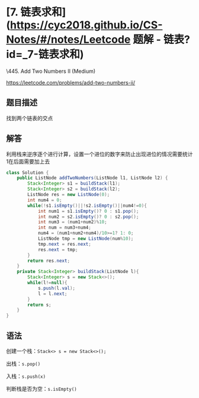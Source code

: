 # [7. 链表求和](https://cyc2018.github.io/CS-Notes/#/notes/Leetcode 题解 - 链表?id=_7-链表求和)

\445. Add Two Numbers II (Medium)

https://leetcode.com/problems/add-two-numbers-ii/

## 题目描述

找到两个链表的交点

## 解答

利用栈来逆序逐个进行计算，设置一个进位的数字来防止出现进位的情况需要统计1在后面需要加上去

```java
class Solution {
    public ListNode addTwoNumbers(ListNode l1, ListNode l2) {
        Stack<Integer> s1 = buildStack(l1);
        Stack<Integer> s2 = buildStack(l2);
        ListNode res = new ListNode(0);
        int num4 = 0;
        while(!s1.isEmpty()||!s2.isEmpty()||num4!=0){
            int num1 = s1.isEmpty()? 0 : s1.pop();
            int num2 = s2.isEmpty()? 0 : s2.pop();
            int num3 = (num1+num2)%10;
            int num = num3+num4;
            num4 = (num1+num2+num4)/10>=1? 1: 0;
            ListNode tmp = new ListNode(num%10);
            tmp.next = res.next;
            res.next = tmp;
        }
        return res.next;
    }
    private Stack<Integer> buildStack(ListNode l){
        Stack<Integer> s = new Stack<>();
        while(l!=null){
            s.push(l.val);
            l = l.next;
        }
        return s;
    }
}
```

## 语法

创建一个栈：`Stack<> s = new Stack<>();`

出栈：`s.pop()`

入栈：`s.push(x)`

判断栈是否为空：`s.isEmpty()`